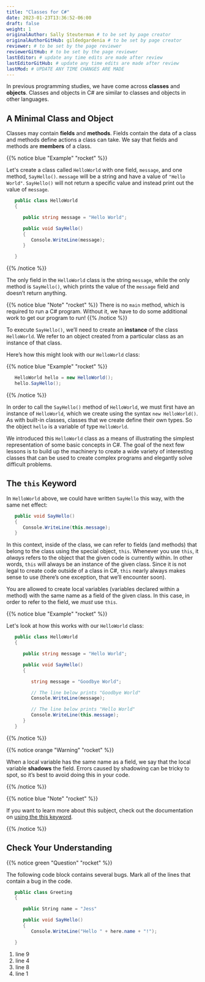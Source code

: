 ```yaml
---
title: "Classes for C#"
date: 2023-01-23T13:36:52-06:00
draft: false
weight: 1
originalAuthor: Sally Steuterman # to be set by page creator
originalAuthorGitHub: gildedgardenia # to be set by page creator
reviewer: # to be set by the page reviewer
reviewerGitHub: # to be set by the page reviewer
lastEditor: # update any time edits are made after review
lastEditorGitHub: # update any time edits are made after review
lastMod: # UPDATE ANY TIME CHANGES ARE MADE
---
```


In previous programming studies, we have come across **classes** and
**objects**. Classes and objects in C# are similar to classes and objects in
other languages.

## A Minimal Class and Object

Classes may contain **fields** and **methods**. Fields contain the data of a
class and methods define actions a class can take. We say that fields and
methods are **members** of a class.

{{% notice blue "Example" "rocket" %}}

   Let's create a class called `HelloWorld` with one field, `message`, and one method, `SayHello()`.
   `message` will be a string and have a value of `"Hello World"`.
   `SayHello()` will not return a specific value and instead print out the value of `message`.

   ```csharp {linenos=table}
      public class HelloWorld 
      {

         public string message = "Hello World";

         public void SayHello() 
         {
            Console.WriteLine(message);
         }

      }
   ```

{{% /notice %}}

The only field in the `HelloWorld` class is the string `message`, while the
only method is `SayHello()`, which prints the value of the `message` field
and doesn’t return anything.

{{% notice blue "Note" "rocket" %}}
   There is no `main` method, which is required to run a C# program.
   Without it, we have to do some additional work to get our program to run!
{{% /notice %}}

To execute `SayHello()`, we’ll need to create an **instance** of the
class `HelloWorld`. We refer to an object created from a particular class as
an instance of that class.

Here’s how this might look with our `HelloWorld` class:

{{% notice blue "Example" "rocket" %}}

   ```csharp {linenos=table}
      HelloWorld hello = new HelloWorld();
      hello.SayHello();
   ```

{{% /notice %}}

In order to call the `SayHello()` method of `HelloWorld`, we must
first have an instance of `HelloWorld`, which we create using the
syntax `new HelloWorld()`. As with built-in classes, classes that we
create define their own types. So the object `hello` is a variable of
type `HelloWorld`.

We introduced this `HelloWorld` class as a means of illustrating the simplest
representation of some basic concepts in C#. The goal of the next few
lessons is to build up the machinery to create a wide variety of
interesting classes that can be used to create complex programs and
elegantly solve difficult problems.

## The `this` Keyword

In `HelloWorld` above, we could have written `SayHello` this way,
with the same net effect:

```csharp {linenos=table, linenostart=6}
   public void SayHello() 
   {
      Console.WriteLine(this.message);
   }
```

In this context, inside of the class, we can refer to fields (and
methods) that belong to the class using the special object, `this`.
Whenever you use `this`, it *always* refers to the object that the
given code is currently within. In other words, `this` will always be
an instance of the given class. Since it is not legal to create code
outside of a class in C#, `this` nearly always makes sense to use
(there’s one exception, that we’ll encounter soon).

You are allowed to create local variables (variables declared
within a method) with the same name as a field of the given class. In
this case, in order to refer to the field, we *must* use `this`.

{{% notice blue "Example" "rocket" %}}

   Let's look at how this works with our ``HelloWorld`` class:

   ```csharp {linenos=table}
      public class HelloWorld 
      {

         public string message = "Hello World";

         public void SayHello() 
         {

            string message = "Goodbye World";

            // The line below prints "Goodbye World"
            Console.WriteLine(message);

            // The line below prints "Hello World"
            Console.WriteLine(this.message);
         }
      }
   ```

{{% /notice %}}

{{% notice orange "Warning" "rocket" %}}

   When a local variable has the same name as a field, we say that the
   local variable **shadows** the field. Errors caused by shadowing can be
   tricky to spot, so it’s best to avoid doing this in your code.

{{% /notice %}}

{{% notice blue "Note" "rocket" %}}

   If you want to learn more about this subject, check out the documentation on [using the this keyword]( https://docs.microsoft.com/en-us/dotnet/csharp/language-reference/keywords/this).

{{% /notice %}}

## Check Your Understanding

{{% notice green "Question" "rocket" %}}

   The following code block contains several bugs. Mark all of the lines that contain a bug in the code.

   ```csharp {linenos=table}
      public class Greeting 
      {

         public String name = "Jess"

         public void SayHello() 
         {
            Console.WriteLine("Hello " + here.name + "!");

      }
   ```

   1. line 9
   1. line 4
   1. line 8
   1. line 1

<!-- lines 4, 8 and 9 all have bugs. -->
